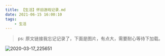 ```yaml
---
title: 【生活】怀旧游戏记录.md
date: 2021-06-15 16:00:10
tags:
    - 生活
---
```




> ps: 原文链接我忘记记录了，下面是图片，有点大，需要耐心等待下加载。

![2020-03-17_225651](http://blog.cdn.ionluo.cn/blog/2020-03-17_225651.png)